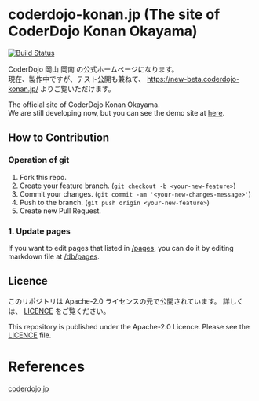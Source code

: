 coderdojo-konan.jp (The site of CoderDojo Konan Okayama)
====

[![Build Status](https://travis-ci.org/CoderDojo-Konan-Okayama/coderdojo-konan.jp.svg?branch=master)](https://travis-ci.org/CoderDojo-Konan-Okayama/coderdojo-konan.jp)

CoderDojo 岡山 岡南 の公式ホームページになります。  
現在、製作中ですが、テスト公開も兼ねて、 https://new-beta.coderdojo-konan.jp/ よりご覧いただけます。

The official site of CoderDojo Konan Okayama.  
We are still developing now, but you can see the demo site at [here](https://new-beta.coderdojo-konan.jp/).

## How to Contribution

### Operation of git

1. Fork this repo.
2. Create your feature branch. (`git checkout -b <your-new-feature>`)
3. Commit your changes. (`git commit -am '<your-new-changes-message>'`)
4. Push to the branch. (`git push origin <your-new-feature>`)
5. Create new Pull Request.

### 1. Update pages

If you want to edit pages that listed in [/pages](https://new-beta.coderdojo-konan.jp/pages),
you can do it by editing markdown file at [/db/pages](/db/pages).



## Licence

このリポジトリは Apache-2.0 ライセンスの元で公開されています。
詳しくは、 [LICENCE](/LICENCE) をご覧ください。

This repository is published under the Apache-2.0 Licence.
Please see the [LICENCE](/LICENCE) file.

# References

[coderdojo.jp](https://github.com/coderdojo-japan/coderdojo.jp)
